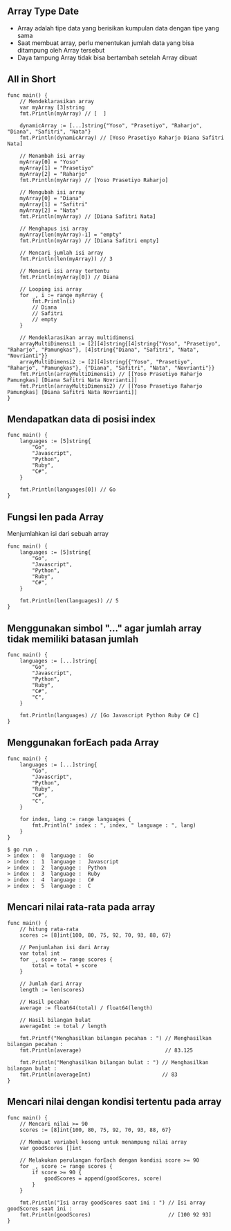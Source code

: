 ## Array Type Date
- Array adalah tipe data yang berisikan kumpulan data dengan tipe yang sama
- Saat membuat array, perlu menentukan jumlah data yang bisa ditampung oleh Array tersebut
- Daya tampung Array tidak bisa bertambah setelah Array dibuat

## All in Short
``` golang
func main() {
	// Mendeklarasikan array
	var myArray [3]string
	fmt.Println(myArray) // [  ]

	dynamicArray := [...]string{"Yoso", "Prasetiyo", "Raharjo", "Diana", "Safitri", "Nata"}
	fmt.Println(dynamicArray) // [Yoso Prasetiyo Raharjo Diana Safitri Nata]

	// Menambah isi array
	myArray[0] = "Yoso"
	myArray[1] = "Prasetiyo"
	myArray[2] = "Raharjo"
	fmt.Println(myArray) // [Yoso Prasetiyo Raharjo]

	// Mengubah isi array
	myArray[0] = "Diana"
	myArray[1] = "Safitri"
	myArray[2] = "Nata"
	fmt.Println(myArray) // [Diana Safitri Nata]

	// Menghapus isi array
	myArray[len(myArray)-1] = "empty"
	fmt.Println(myArray) // [Diana Safitri empty]

	// Mencari jumlah isi array
	fmt.Println(len(myArray)) // 3

	// Mencari isi array tertentu
	fmt.Println(myArray[0]) // Diana

	// Looping isi array
	for _, i := range myArray {
		fmt.Println(i)
		// Diana
		// Safitri
		// empty
	}

	// Mendeklarasikan array multidimensi
	arrayMultiDimensi1 := [2][4]string{[4]string{"Yoso", "Prasetiyo", "Raharjo", "Pamungkas"}, [4]string{"Diana", "Safitri", "Nata", "Novrianti"}}
	arrayMultiDimensi2 := [2][4]string{{"Yoso", "Prasetiyo", "Raharjo", "Pamungkas"}, {"Diana", "Safitri", "Nata", "Novrianti"}}
	fmt.Println(arrayMultiDimensi1) // [[Yoso Prasetiyo Raharjo Pamungkas] [Diana Safitri Nata Novrianti]]
	fmt.Println(arrayMultiDimensi2) // [[Yoso Prasetiyo Raharjo Pamungkas] [Diana Safitri Nata Novrianti]]
}
```

## Mendapatkan data di posisi index
``` golang
func main() {
	languages := [5]string{
		"Go",
		"Javascript",
		"Python",
		"Ruby",
		"C#",
	}

	fmt.Println(languages[0]) // Go
}
```

## Fungsi len pada Array
Menjumlahkan isi dari sebuah array
``` golang
func main() {
	languages := [5]string{
		"Go",
		"Javascript",
		"Python",
		"Ruby",
		"C#",
	}

	fmt.Println(len(languages)) // 5
}
``` 

## Menggunakan simbol "..." agar jumlah array tidak memiliki batasan jumlah

``` golang
func main() {
	languages := [...]string{
		"Go",
		"Javascript",
		"Python",
		"Ruby",
		"C#",
		"C",
	}

	fmt.Println(languages) // [Go Javascript Python Ruby C# C]
}
```


## Menggunakan forEach pada Array
```golang
func main() {
	languages := [...]string{
		"Go",
		"Javascript",
		"Python",
		"Ruby",
		"C#",
		"C",
	}

	for index, lang := range languages {
		fmt.Println(" index : ", index, " language : ", lang)
	}
}
```

```
$ go run .
> index :  0  language :  Go
> index :  1  language :  Javascript
> index :  2  language :  Python
> index :  3  language :  Ruby
> index :  4  language :  C#
> index :  5  language :  C
```

## Mencari nilai rata-rata pada array
``` golang
func main() {
	// hitung rata-rata
	scores := [8]int{100, 80, 75, 92, 70, 93, 88, 67}

	// Penjumlahan isi dari Array
	var total int
	for _, score := range scores {
		total = total + score
	}

	// Jumlah dari Array
	length := len(scores)

	// Hasil pecahan
	average := float64(total) / float64(length)

	// Hasil bilangan bulat
	averageInt := total / length

	fmt.Printf("Menghasilkan bilangan pecahan : ") // Menghasilkan bilangan pecahan :
	fmt.Println(average)                           // 83.125

	fmt.Println("Menghasilkan bilangan bulat : ") // Menghasilkan bilangan bulat :
	fmt.Println(averageInt)                       // 83
}
```

## Mencari nilai dengan kondisi tertentu pada array
``` golang
func main() {
	// Mencari nilai >= 90
	scores := [8]int{100, 80, 75, 92, 70, 93, 88, 67}

	// Membuat variabel kosong untuk menampung nilai array
	var goodScores []int

	// Melakukan perulangan forEach dengan kondisi score >= 90
	for _, score := range scores {
		if score >= 90 {
			goodScores = append(goodScores, score)
		}
	}

	fmt.Println("Isi array goodScores saat ini : ") // Isi array goodScores saat ini :
	fmt.Println(goodScores)                         // [100 92 93]
}
```
